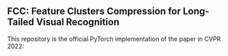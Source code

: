 ## FCC: Feature Clusters Compression for Long-Tailed Visual Recognition

This repository is the official PyTorch implementation of the paper in CVPR 2022:
